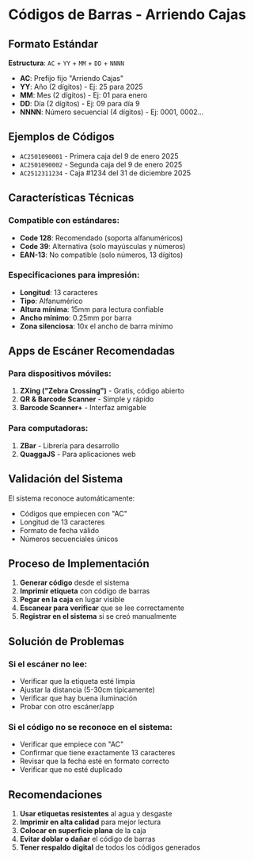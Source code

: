 # Códigos de Barras - Arriendo Cajas

## Formato Estándar

**Estructura**: `AC` + `YY` + `MM` + `DD` + `NNNN`

- **AC**: Prefijo fijo "Arriendo Cajas"
- **YY**: Año (2 dígitos) - Ej: 25 para 2025
- **MM**: Mes (2 dígitos) - Ej: 01 para enero
- **DD**: Día (2 dígitos) - Ej: 09 para día 9
- **NNNN**: Número secuencial (4 dígitos) - Ej: 0001, 0002...

## Ejemplos de Códigos

- `AC2501090001` - Primera caja del 9 de enero 2025
- `AC2501090002` - Segunda caja del 9 de enero 2025
- `AC2512311234` - Caja #1234 del 31 de diciembre 2025

## Características Técnicas

### Compatible con estándares:
- **Code 128**: Recomendado (soporta alfanuméricos)
- **Code 39**: Alternativa (solo mayúsculas y números)
- **EAN-13**: No compatible (solo números, 13 dígitos)

### Especificaciones para impresión:
- **Longitud**: 13 caracteres
- **Tipo**: Alfanumérico
- **Altura mínima**: 15mm para lectura confiable
- **Ancho mínimo**: 0.25mm por barra
- **Zona silenciosa**: 10x el ancho de barra mínimo

## Apps de Escáner Recomendadas

### Para dispositivos móviles:
1. **ZXing ("Zebra Crossing")** - Gratis, código abierto
2. **QR & Barcode Scanner** - Simple y rápido
3. **Barcode Scanner+** - Interfaz amigable

### Para computadoras:
1. **ZBar** - Librería para desarrollo
2. **QuaggaJS** - Para aplicaciones web

## Validación del Sistema

El sistema reconoce automáticamente:
- Códigos que empiecen con "AC"
- Longitud de 13 caracteres
- Formato de fecha válido
- Números secuenciales únicos

## Proceso de Implementación

1. **Generar código** desde el sistema
2. **Imprimir etiqueta** con código de barras
3. **Pegar en la caja** en lugar visible
4. **Escanear para verificar** que se lee correctamente
5. **Registrar en el sistema** si se creó manualmente

## Solución de Problemas

### Si el escáner no lee:
- Verificar que la etiqueta esté limpia
- Ajustar la distancia (5-30cm típicamente)
- Verificar que hay buena iluminación
- Probar con otro escáner/app

### Si el código no se reconoce en el sistema:
- Verificar que empiece con "AC"
- Confirmar que tiene exactamente 13 caracteres
- Revisar que la fecha esté en formato correcto
- Verificar que no esté duplicado

## Recomendaciones

1. **Usar etiquetas resistentes** al agua y desgaste
2. **Imprimir en alta calidad** para mejor lectura
3. **Colocar en superficie plana** de la caja
4. **Evitar doblar o dañar** el código de barras
5. **Tener respaldo digital** de todos los códigos generados